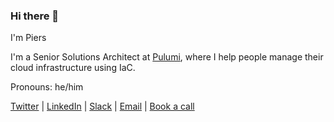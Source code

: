 ### Hi there 👋

I'm Piers

I'm a Senior Solutions Architect at [Pulumi](https://github.com/pulumi), where I help people manage their cloud infrastructure using IaC.

Pronouns: he/him

[Twitter](https://twitter.com/pierskarsenbarg) | [LinkedIn](https://www.linkedin.com/in/piers-karsenbarg/) | [Slack](https://slack.pulumi.com/) | [Email](mailto:piers@pulumi.com) | [Book a call](https://www.getclockwise.com/c/piers-karsenbarg/general-call)



<!--
**pierskarsenbarg/pierskarsenbarg** is a ✨ _special_ ✨ repository because its `README.md` (this file) appears on your GitHub profile.

Here are some ideas to get you started:

- 🔭 I’m currently working on ...
- 🌱 I’m currently learning ...
- 👯 I’m looking to collaborate on ...
- 🤔 I’m looking for help with ...
- 💬 Ask me about ...
- 📫 How to reach me: ...
- 😄 Pronouns: ...
- ⚡ Fun fact: ...
-->
